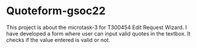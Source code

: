 # Quoteform-gsoc22
This project is about the microtask-3 for T300454 Edit Request Wizard.
I have developed a form where user can input valid quotes in the textbox. It checks if the value entered is valid or not.
